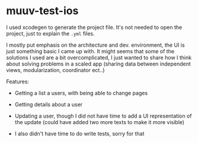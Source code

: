 # muuv-test-ios

I used xcodegen to generate the project file. It's not needed to open the project, just to explain the `.yml` files.

I mostly put emphasis on the architecture and dev. environment, the UI is just something basic I came up with. It might seems that some of the solutions I used are a bit overcomplicated, I just wanted to share how I think about solving problems in a scaled app (sharing data between independent views, modularization, coordinator ect..)

Features:
 - Getting a list a users, with being able to change pages
 - Getting details about a user
 - Updating a user, though I did not have time to add a UI representation of the update (could have added two more texts to make it more visible)
 
 - I also didn't have time to do write tests, sorry for that
